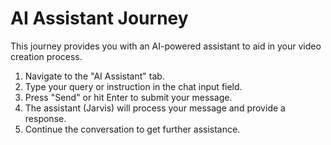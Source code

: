 # AI Assistant Journey

This journey provides you with an AI-powered assistant to aid in your video creation process.

1. Navigate to the "AI Assistant" tab.
2. Type your query or instruction in the chat input field.
3. Press "Send" or hit Enter to submit your message.
4. The assistant (Jarvis) will process your message and provide a response.
5. Continue the conversation to get further assistance.